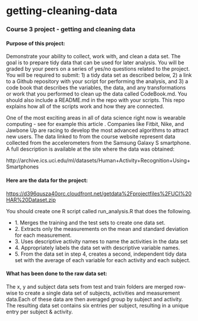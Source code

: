 # getting-cleaning-data

<h3>Course 3 project - getting and cleaning data</h3>

<h4>Purpose of this project:</h4>
<p>
Demonstrate your ability to collect, work with, and clean a data set. The goal is to prepare tidy data that can be used for later analysis. You will be graded by your peers on a series of yes/no questions related to the project. You will be required to submit: 1) a tidy data set as described below, 2) a link to a Github repository with your script for performing the analysis, and 3) a code book that describes the variables, the data, and any transformations or work that you performed to clean up the data called CodeBook.md. You should also include a README.md in the repo with your scripts. This repo explains how all of the scripts work and how they are connected.</p>
<p>
One of the most exciting areas in all of data science right now is wearable computing - see for example this article . Companies like Fitbit, Nike, and Jawbone Up are racing to develop the most advanced algorithms to attract new users. The data linked to from the course website represent data collected from the accelerometers from the Samsung Galaxy S smartphone. A full description is available at the site where the data was obtained:
</p>
http://archive.ics.uci.edu/ml/datasets/Human+Activity+Recognition+Using+Smartphones

<h4>Here are the data for the project:</h4>

https://d396qusza40orc.cloudfront.net/getdata%2Fprojectfiles%2FUCI%20HAR%20Dataset.zip

<p>You should create one R script called run_analysis.R that does the following.</p>
<ul><li>
1. Merges the training and the test sets to create one data set.</li>
<li>2. Extracts only the measurements on the mean and standard deviation for each measurement.</li>
<li>3. Uses descriptive activity names to name the activities in the data set</li>
<li>4. Appropriately labels the data set with descriptive variable names.</li>
<li>5. From the data set in step 4, creates a second, independent tidy data set with the average of each variable for each activity and each subject.
  </li></ul>
<h4>What has been done to the raw data set:</h4>
<p>
  The x, y and subject data sets from test and train folders are merged row-wise to create a single data set of subjects, activities and measurement data.Each of these data are then averaged group by subject and activity. The resulting data set contains six entries per subject, resulting in a unique entry per subject & activity.
</p>
